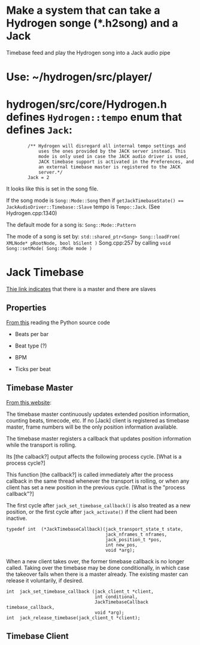 # Make a system that can take a Hydrogen songe (*.h2song) and a Jack
  Timebase feed and play the Hydrogen song into a Jack audio pipe

# Use: ~/hydrogen/src/player/

# hydrogen/src/core/Hydrogen.h defines `Hydrogen::tempo` enum that defines `Jack`:

```
		/** Hydrogen will disregard all internal tempo settings and
			uses the ones provided by the JACK server instead. This
			mode is only used in case the JACK audio driver is used,
			JACK timebase support is activated in the Preferences, and
			an external timebase master is registered to the JACK
			server.*/
		Jack = 2
```

It looks like this is set in the song file.

If the song mode is `Song::Mode::Song` then if `getJackTimebaseState()
== JackAudioDriver::Timebase::Slave` tempo is `Tempo::Jack`. (See
Hydrogen.cpp:1340)

The default mode for a song is: `Song::Mode::Pattern` 

The mode of a song is set by: `std::shared_ptr<Song> Song::loadFrom( XMLNode* pRootNode, bool bSilent )` Song.cpp:257 by calling `void Song::setMode( Song::Mode mode )`

# Jack Timebase

[Thie link
indicates](http://hydrogen-music.org/documentation/manual/manual_en_chunked/ch07s05.html)
that there is a master and there are slaves



## Properties

[From
this](https://github.com/SpotlightKid/jack-audio-tools/blob/master/transport/timebase_master.py)
reading the Python source code


* Beats per bar

* Beat type (?)

* BPM

* Ticks per beat

## Timebase Master

[From this
website](http://www.crudebyte.com/jack-ios/sdk/doc/transport-design.html):

The timebase master continuously updates extended position
information, counting beats, timecode, etc.  If no [Jack] client is
registered as timebase master, frame numbers will be the only position
information available.


The timebase master registers a callback that updates position
information while the transport is rolling.

Its [the calback?] output affects the following process cycle.
[What is a process cycle?]


This function [the callback?] is called immediately after the process
callback in the same thread whenever the transport is rolling, or when
any client has set a new position in the previous cycle.
[What is the "process callback"?]

The first cycle after `jack_set_timebase_callback()` is also treated as
a new position, or the first cycle after `jack_activate()` if the client
had been inactive.

```
typedef int  (*JackTimebaseCallback)(jack_transport_state_t state,
                                     jack_nframes_t nframes,
                                     jack_position_t *pos,
                                     int new_pos,
                                     void *arg);
```


When a new client takes over, the former timebase callback is no
longer called. Taking over the timebase may be done conditionally, in
which case the takeover fails when there is a master already. The
existing master can release it voluntarily, if desired.

```
int  jack_set_timebase_callback (jack_client_t *client,
                                 int conditional,
                                 JackTimebaseCallback timebase_callback,
                                 void *arg);
int  jack_release_timebase(jack_client_t *client);
```


## Timebase Client

